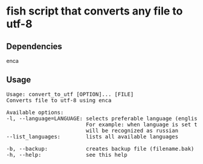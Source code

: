 # fish script that converts any file to utf-8

## Dependencies

enca

## Usage

<pre>
Usage: convert_to_utf [OPTION]... [FILE]
Converts file to utf-8 using enca

Available options: 
-l, --language=LANGUAGE: selects preferable language (english, chinese, etc (russian by default)).
                         For example: when language is set to russian any 8 bit encoding
                         will be recognized as russian 
--list_languages:        lists all available languages 

-b, --backup:            creates backup file (filename.bak) in the working directory
-h, --help:              see this help
</pre>
